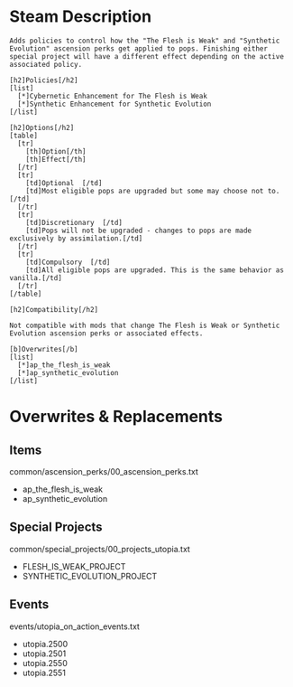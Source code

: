 # Steam Description

```
Adds policies to control how the "The Flesh is Weak" and "Synthetic Evolution" ascension perks get applied to pops. Finishing either special project will have a different effect depending on the active associated policy.

[h2]Policies[/h2]
[list]
  [*]Cybernetic Enhancement for The Flesh is Weak
  [*]Synthetic Enhancement for Synthetic Evolution
[/list]

[h2]Options[/h2]
[table]
  [tr]
    [th]Option[/th]
    [th]Effect[/th]
  [/tr]
  [tr]
    [td]Optional  [/td]
    [td]Most eligible pops are upgraded but some may choose not to.[/td]
  [/tr]
  [tr]
    [td]Discretionary  [/td]
    [td]Pops will not be upgraded - changes to pops are made exclusively by assimilation.[/td]
  [/tr]
  [tr]
    [td]Compulsory  [/td]
    [td]All eligible pops are upgraded. This is the same behavior as vanilla.[/td]
  [/tr]
[/table]

[h2]Compatibility[/h2]

Not compatible with mods that change The Flesh is Weak or Synthetic Evolution ascension perks or associated effects.

[b]Overwrites[/b]
[list]
  [*]ap_the_flesh_is_weak
  [*]ap_synthetic_evolution
[/list]
```

# Overwrites & Replacements

## Items

common/ascension_perks/00_ascension_perks.txt
- ap_the_flesh_is_weak
- ap_synthetic_evolution

## Special Projects

common/special_projects/00_projects_utopia.txt
- FLESH_IS_WEAK_PROJECT
- SYNTHETIC_EVOLUTION_PROJECT

## Events

events/utopia_on_action_events.txt
- utopia.2500
- utopia.2501
- utopia.2550
- utopia.2551